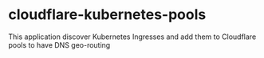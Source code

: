 # cloudflare-kubernetes-pools
This application discover Kubernetes Ingresses and add them to Cloudflare pools to have DNS geo-routing
